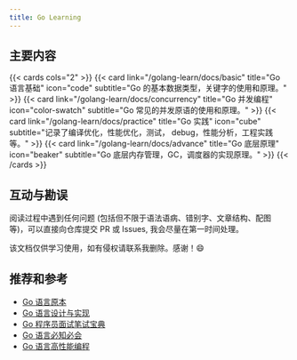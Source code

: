 ```yaml
---
title: Go Learning
---
```


## 主要内容

{{< cards cols="2" >}}
{{< card link="/golang-learn/docs/basic" title="Go 语言基础" icon="code" subtitle="Go 的基本数据类型，关键字的使用和原理。" >}}
{{< card link="/golang-learn/docs/concurrency" title="Go 并发编程" icon="color-swatch" subtitle="Go 常见的并发原语的使用和原理。" >}}
{{< card link="/golang-learn/docs/practice" title="Go 实践" icon="cube" subtitle="记录了编译优化，性能优化，测试， debug，性能分析，工程实践等。" >}}
{{< card link="/golang-learn/docs/advance" title="Go 底层原理" icon="beaker" subtitle="Go 底层内存管理，GC，调度器的实现原理。" >}}
{{< /cards >}}


## 互动与勘误

阅读过程中遇到任何问题 (包括但不限于语法语病、错别字、文章结构、配图等)，可以直接向仓库提交 PR 或 Issues, 我会尽量在第一时间处理。

该文档仅供学习使用，如有侵权请联系我删除。感谢！😄


## 推荐和参考

- [Go 语言原本](https://golang.design/under-the-hood/)
- [Go 语言设计与实现](https://draveness.me/golang/)
- [Go 程序员面试笔试宝典](https://golang.design/go-questions/)
- [Go 语言必知必会](https://golang.dbwu.tech/)
- [Go 语言高性能编程](https://geektutu.com/post/high-performance-go.html)

